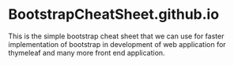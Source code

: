 # BootstrapCheatSheet.github.io

This is the simple bootstrap cheat sheet that we can use for faster implementation of  bootstrap 
in development of web application for thymeleaf and many more front end application.